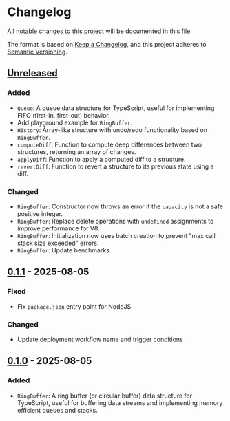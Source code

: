 # Changelog

All notable changes to this project will be documented in this file.

The format is based on [Keep a Changelog](https://keepachangelog.com/en/1.1.0/),
and this project adheres to [Semantic Versioning](https://semver.org/spec/v2.0.0.html).

## [Unreleased]

### Added

- `Queue`: A queue data structure for TypeScript, useful for implementing FIFO (first-in, first-out) behavior.
- Add playground example for `RingBuffer`.
- `History`: Array-like structure with undo/redo functionality based on `RingBuffer`.
- `computeDiff`: Function to compute deep differences between two structures, returning an array of changes.
- `applyDiff`: Function to apply a computed diff to a structure.
- `revertDiff`: Function to revert a structure to its previous state using a diff.

### Changed

- `RingBuffer`: Constructor now throws an error if the `capacity` is not a safe positive integer.
- `RingBuffer`: Replace delete operations with `undefined` assignments to improve performance for V8.
- `RingBuffer`: Initialization now uses batch creation to prevent "max call stack size exceeded" errors.
- `RingBuffer`: Update benchmarks.

## [0.1.1] - 2025-08-05

### Fixed

- Fix `package.json` entry point for NodeJS

### Changed

- Update deployment workflow name and trigger conditions

## [0.1.0] - 2025-08-05

### Added

- `RingBuffer`: A ring buffer (or circular buffer) data structure for TypeScript, useful for buffering data streams and implementing memory efficient queues and stacks.

[Unreleased]: https://github.com/zhelvis/structure-ts/compare/v0.1.1...HEAD
[0.1.1]: https://github.com/zhelvis/structure-ts/compare/v0.1.0...v0.1.1
[0.1.0]: https://github.com/zhelvis/structure-ts/releases/tag/v0.1.0
